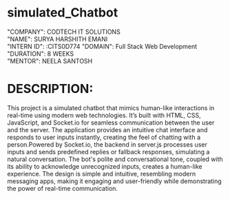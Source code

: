# simulated_Chatbot
"COMPANY": CODTECH IT SOLUTIONS  
"NAME": SURYA HARSHITH EMANI  
"INTERN ID": :CITS0D774 
"DOMAIN":  Full Stack Web Development 
"DURATION": 8 WEEKS  
"MENTOR": NEELA SANTOSH
# DESCRIPTION:
This project is a simulated chatbot that mimics human-like interactions in real-time using modern web technologies. It’s built with HTML, CSS, JavaScript, and Socket.io for seamless communication between the user and the server. The application provides an intuitive chat interface and responds to user inputs instantly, creating the feel of chatting with a person.Powered by Socket.io, the backend in server.js processes user inputs and sends predefined replies or fallback responses, simulating a natural conversation. The bot's polite and conversational tone, coupled with its ability to acknowledge unrecognized inputs, creates a human-like experience. The design is simple and intuitive, resembling modern messaging apps, making it engaging and user-friendly while demonstrating the power of real-time communication.

